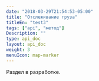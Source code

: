 ```yaml
---
date: "2018-03-29T21:54:53-05:00"
title: "Отслеживание груза"
titleEn: "test3"
tags: ["api", "метод"]
Description: ""
type: api_doc
layout: api_doc
weight: 3
menuIcon: map-marker
---
```


Раздел в разработке.